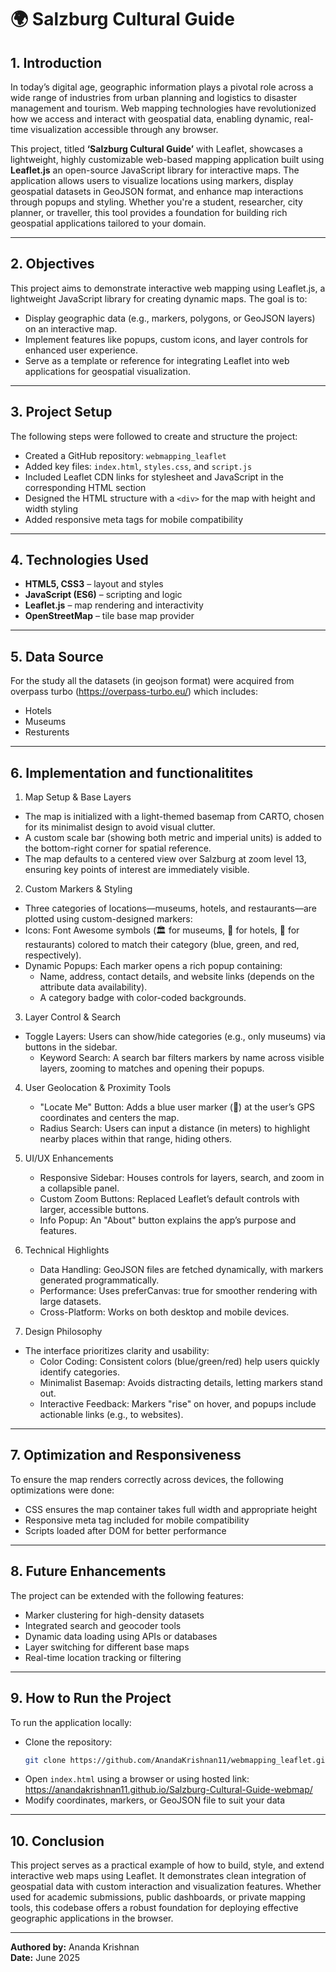 
# 🌍 Salzburg Cultural Guide

## 1. Introduction

In today’s digital age, geographic information plays a pivotal role across a wide range of industries from urban planning and logistics to disaster management and tourism. Web mapping technologies have revolutionized how we access and interact with geospatial data, enabling dynamic, real-time visualization accessible through any browser.

This project, titled **‘Salzburg Cultural Guide’** with Leaflet, showcases a lightweight, highly customizable web-based mapping application built using **Leaflet.js** an open-source JavaScript library for interactive maps. The application allows users to visualize locations using markers, display geospatial datasets in GeoJSON format, and enhance map interactions through popups and styling. Whether you're a student, researcher, city planner, or traveller, this tool provides a foundation for building rich geospatial applications tailored to your domain.

---
## 2. Objectives
This project aims to demonstrate interactive web mapping using Leaflet.js, a lightweight JavaScript library for creating dynamic maps. The goal is to:

- Display geographic data (e.g., markers, polygons, or GeoJSON layers) on an interactive map.
- Implement features like popups, custom icons, and layer controls for enhanced user experience.
- Serve as a template or reference for integrating Leaflet into web applications for geospatial visualization.

---

## 3. Project Setup

The following steps were followed to create and structure the project:

- Created a GitHub repository: `webmapping_leaflet`  
- Added key files: `index.html`, `styles.css`, and `script.js`  
- Included Leaflet CDN links for stylesheet and JavaScript in the corresponding HTML section  
- Designed the HTML structure with a `<div>` for the map with height and width styling  
- Added responsive meta tags for mobile compatibility  

---

## 4. Technologies Used

- **HTML5, CSS3** – layout and styles  
- **JavaScript (ES6)** – scripting and logic  
- **Leaflet.js** – map rendering and interactivity  
- **OpenStreetMap** – tile base map provider  
---

## 5. Data Source
For the study all the datasets (in geojson format) were acquired from overpass turbo (https://overpass-turbo.eu/) which includes:
- Hotels 
- Museums
- Resturents  

---

## 6. Implementation and functionalitites

1. Map Setup & Base Layers
- The map is initialized with a light-themed basemap from CARTO, chosen for its minimalist design to avoid visual clutter.
- A custom scale bar (showing both metric and imperial units) is added to the bottom-right corner for spatial reference.
- The map defaults to a centered view over Salzburg at zoom level 13, ensuring key points of interest are immediately visible.

2. Custom Markers & Styling
- Three categories of locations—museums, hotels, and restaurants—are plotted using custom-designed markers:
- Icons: Font Awesome symbols (🏛️ for museums, 🏨 for hotels, 🍴 for restaurants) colored to match their category (blue, green, and red, respectively).
- Dynamic Popups: Each marker opens a rich popup containing:
   - Name, address, contact details, and website links (depends on the attribute data availability).
   - A category badge with color-coded backgrounds.

3. Layer Control & Search
- Toggle Layers: Users can show/hide categories (e.g., only museums) via buttons in the sidebar.
   - Keyword Search: A search bar filters markers by name across visible layers, zooming to matches and opening their popups.

4. User Geolocation & Proximity Tools
   - "Locate Me" Button: Adds a blue user marker (👤) at the user’s GPS coordinates and centers the map.
   - Radius Search: Users can input a distance (in meters) to highlight nearby places within that range, hiding others.

5. UI/UX Enhancements
   - Responsive Sidebar: Houses controls for layers, search, and zoom in a collapsible panel.
   - Custom Zoom Buttons: Replaced Leaflet’s default controls with larger, accessible buttons.
   - Info Popup: An "About" button explains the app’s purpose and features.

6. Technical Highlights
   - Data Handling: GeoJSON files are fetched dynamically, with markers generated programmatically.
   - Performance: Uses preferCanvas: true for smoother rendering with large datasets.
   - Cross-Platform: Works on both desktop and mobile devices.

7. Design Philosophy
- The interface prioritizes clarity and usability:
   - Color Coding: Consistent colors (blue/green/red) help users quickly identify categories.
   - Minimalist Basemap: Avoids distracting details, letting markers stand out.
   - Interactive Feedback: Markers "rise" on hover, and popups include actionable links (e.g., to websites).

---

## 7. Optimization and Responsiveness

To ensure the map renders correctly across devices, the following optimizations were done:

- CSS ensures the map container takes full width and appropriate height  
- Responsive meta tag included for mobile compatibility  
- Scripts loaded after DOM for better performance  

---

## 8. Future Enhancements

The project can be extended with the following features:

- Marker clustering for high-density datasets  
- Integrated search and geocoder tools  
- Dynamic data loading using APIs or databases  
- Layer switching for different base maps  
- Real-time location tracking or filtering  

---

## 9. How to Run the Project

To run the application locally:

- Clone the repository:  
   ```bash
   git clone https://github.com/AnandaKrishnan11/webmapping_leaflet.git
   ```
- Open `index.html` using a browser or using hosted link: https://anandakrishnan11.github.io/Salzburg-Cultural-Guide-webmap/
- Modify coordinates, markers, or GeoJSON file to suit your data  


---

## 10. Conclusion

This project serves as a practical example of how to build, style, and extend interactive web maps using Leaflet. It demonstrates clean integration of geospatial data with custom interaction and visualization features. Whether used for academic submissions, public dashboards, or private mapping tools, this codebase offers a robust foundation for deploying effective geographic applications in the browser.

---

**Authored by:** Ananda Krishnan  
**Date:** June 2025
